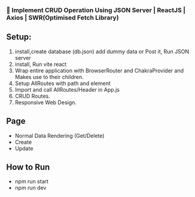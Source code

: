 <h3>💫 Implement CRUD Operation Using JSON Server | ReactJS | Axios | SWR(Optimised Fetch Library) </h3>

## Setup:
1. install,create database (db.json) add dummy data or Post it, Run JSON server
2. install, Run vite react 
3. Wrap entire application with BrowserRouter and ChakraProvider and Makes use to their children.
4. Setup AllRoutes with path and element
5. Import and call AllRoutes/Header in App.js
6. CRUD Routes.
7. Responsive Web Design.

## Page
* Normal Data Rendering (Get/Delete)
* Create
* Update

## How to Run
* npm run start
* npm run dev

